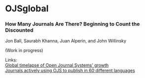 # OJSglobal

### How Many Journals Are There? Beginning to Count the Discounted  
Jon Ball, Saurabh Khanna, Juan Alperin, and John Willinsky  
  
  (Work in progress)  
  
  Links:  
  [Global timelapse of Open Journal Systems' growth](https://pkp.sfu.ca/ojs/stats/)  
  [Journals actively using OJS to publish in 60 different languages](https://docs.google.com/document/d/103l90P0OuM0muOsmUYlnProG_Xo9yBR4IQ6INB21WaE/edit)
